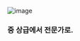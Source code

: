 ![image](https://user-images.githubusercontent.com/51357635/127741063-d0324c53-09a8-4000-b5a2-5b3550d50dcc.png)

### 중 상급에서 전문가로.
